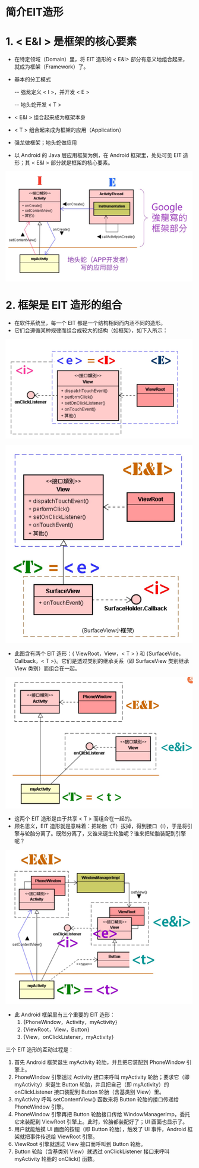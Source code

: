 # 简介EIT造形

# 1. < E&I > 是框架的核心要素

* 在特定领域（Domain）里，将 EIT 造形的 < E&I> 部分有意义地组合起来，就成为框架（Framework）了。

* 基本的分工模式

  -- 强龙定义 < I >，并开发 < E >

  -- 地头蛇开发 < T >

* < E&I > 组合起来成为框架本身

* < T > 组合起来成为框架的应用（Application）

* 强龙做框架；地头蛇做应用

* 以 Android 的 Java 层应用框架为例，在 Android 框架里，处处可见 EIT 造形；其 < E&I > 部分就是框架的核心要素。

![](image/应用框架.jpeg)

# 2. 框架是 EIT 造形的组合

* 在软件系统里，每一个 EIT 都是一个结构相同而内涵不同的造形。
* 它们会遵循某种规律而组合成较大的结构（如框架），如下入所示：

![](image/EIT1.png)



![](image/EIT2.png)

* 此图含有两个 EIT 造形：{ ViewRoot，View，< T > } 和 {SurfaceVide，Callback，< T >}。它们是透过类别的继承关系（即 SurfaceView 类别继承 View 类别）而组合在一起。

![](image/EIT3.png)

* 这两个 EIT 造形是由于共享 < T > 而组合在一起的。
* 顾名思义，EIT 造形就是意味着：把轮胎（T）拔掉，得到接口（I），于是将引擎与轮胎分离了。既然分离了，又谁来诞生轮胎呢？谁来把轮胎装配到引擎呢？

![](image/EIT4.png)

* 此 Android 框架里有三个重要的 EIT 造形：
  1. {PhoneWindow，Activity，myActivity}
  2. {ViewRoot，View，Button}
  3. {View，onClickListener，myActivity}

三个 EIT 造形的互动过程是：

1. 首先 Android 框架诞生 myActivity 轮胎，并且把它装配到 PhoneWindow 引擎上。
2. PhoneWIndow 引擎透过 Activity 接口来呼叫 myActivity 轮胎；要求它（即 myActivity）来诞生 Button 轮胎，并且把自己（即 myActivity）的 onClickListener 接口装配到 Button 轮胎（含基类别 View）里。
3. myActivity 呼叫 setContentView() 函数来将 Button 轮胎的接口传递给 PhoneWindow 引擎。
4. PhoneWindow 引擎再把 Button 轮胎接口传给 WindowManagerImp，委托它来装配到 ViewRoot 引擎上。此时，轮胎都装配好了；UI 画面也显示了。
5. 用户就能触摸 UI 画面的按钮（即 Button 轮胎），触发了 UI 事件，Android 框架就把事件传送给 ViewRoot 引擎。
6. ViewRoot 引擎就透过 View 接口而呼叫到 Button 轮胎。
7. Button 轮胎（含基类别 View）就透过 onClickListener 接口来呼叫 myActivity 轮胎的 onClick() 函数。
